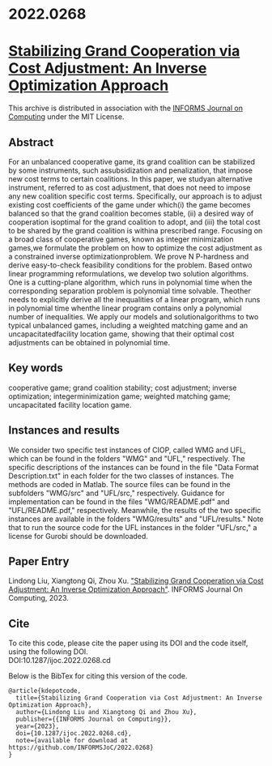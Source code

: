 # 2022.0268
# [Stabilizing Grand Cooperation via Cost Adjustment: An Inverse Optimization Approach](https://doi.org/10.1287/ijoc.2022.0268)
This archive is distributed in association with the [INFORMS Journal on Computing](https://pubsonline.informs.org/journal/ijoc) under the MIT License.

## Abstract
For an unbalanced cooperative game, its grand coalition can be stabilized by some instruments, such assubsidization and penalization, that impose new cost terms to certain coalitions. In this paper, we studyan alternative instrument, referred to as cost adjustment, that does not need to impose any new coalition specific cost terms. Specifically, our approach is to adjust existing cost coefficients of the game under which(i) the game becomes balanced so that the grand coalition becomes stable, (ii) a desired way of cooperation isoptimal for the grand coalition to adopt, and (iii) the total cost to be shared by the grand coalition is withina prescribed range. Focusing on a broad class of cooperative games, known as integer minimization games,we formulate the problem on how to optimize the cost adjustment as a constrained inverse optimizationproblem. We prove N P-hardness and derive easy-to-check feasibility conditions for the problem. Based ontwo linear programming reformulations, we develop two solution algorithms. One is a cutting-plane algorithm, which runs in polynomial time when the corresponding separation problem is polynomial time solvable. Theother needs to explicitly derive all the inequalities of a linear program, which runs in polynomial time whenthe linear program contains only a polynomial number of inequalities. We apply our models and solutionalgorithms to two typical unbalanced games, including a weighted matching game and an uncapacitatedfacility location game, showing that their optimal cost adjustments can be obtained in polynomial time.

## Key words
cooperative game; grand coalition stability; cost adjustment; inverse optimization; integerminimization game; weighted matching game; uncapacitated facility location game.

## Instances and results

We consider two specific test instances of CIOP, called WMG and UFL, which can be found in the folders "WMG" and "UFL," respectively. The specific descriptions of the instances can be found in the file "Data Format Description.txt" in each folder for the two classes of instances. The methods are coded in Matlab. The source files can be found in the subfolders "WMG/src" and "UFL/src," respectively. Guidance for implementation can be found in the files "WMG/README.pdf" and "UFL/README.pdf," respectively. Meanwhile, the results of the two specific instances are available in the folders "WMG/results" and "UFL/results." Note that to run the source code for the UFL instances in the folder "UFL/src," a license for Gurobi should be downloaded.
  

## Paper Entry
Lindong Liu, Xiangtong Qi, Zhou Xu. ["Stabilizing Grand Cooperation via Cost Adjustment: An Inverse Optimization Approach"](https://doi.org/10.1287/ijoc.2022.0268). INFORMS Journal On Computing, 2023.

## Cite
To cite this code, please cite the paper using its DOI and the code itself, using the following DOI.\
DOI:10.1287/ijoc.2022.0268.cd

Below is the BibTex for citing this version of the code.
~~~
@article{kdepotcode,
  title={Stabilizing Grand Cooperation via Cost Adjustment: An Inverse Optimization Approach},
  author={Lindong Liu and Xiangtong Qi and Zhou Xu},
  publisher={{INFORMS Journal on Computing}},
  year={2023},
  doi={10.1287/ijoc.2022.0268.cd},
  note={available for download at https://github.com/INFORMSJoC/2022.0268}
}
~~~
